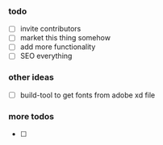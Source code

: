 ### todo
- [ ] invite contributors
- [ ] market this thing somehow
- [ ] add more functionality
- [ ] SEO everything

### other ideas
- [ ] build-tool to get fonts from adobe xd file

### more todos
- [ ] 